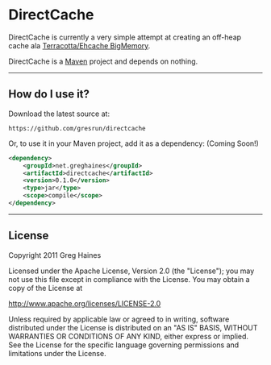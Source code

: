 DirectCache
======

DirectCache is currently a very simple attempt at creating an off-heap cache ala [Terracotta/Ehcache BigMemory](http://www.terracotta.org/bigmemory).

DirectCache is a [Maven](http://maven.apache.org/) project and depends on nothing.

***

How do I use it?
----------------
Download the latest source at:

	https://github.com/gresrun/directcache
Or, to use it in your Maven project, add it as a dependency: (Coming Soon!)

```xml
<dependency>
	<groupId>net.greghaines</groupId>
	<artifactId>directcache</artifactId>
	<version>0.1.0</version>
	<type>jar</type>
	<scope>compile</scope>
</dependency>
```

***

License
-------
Copyright 2011 Greg Haines

Licensed under the Apache License, Version 2.0 (the "License");
you may not use this file except in compliance with the License.
You may obtain a copy of the License at

   <http://www.apache.org/licenses/LICENSE-2.0>

Unless required by applicable law or agreed to in writing, software
distributed under the License is distributed on an "AS IS" BASIS,
WITHOUT WARRANTIES OR CONDITIONS OF ANY KIND, either express or implied.
See the License for the specific language governing permissions and
limitations under the License.

